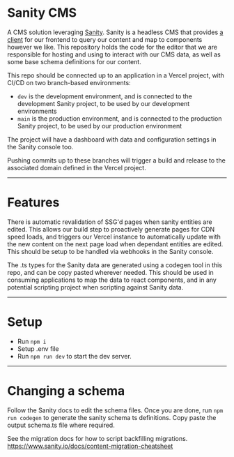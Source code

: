 # Sanity CMS

A CMS solution leveraging [Sanity](https://www.sanity.io/). Sanity is a headless CMS that provides [a client](https://www.sanity.io/docs/js-client) for our frontend to query our content and map to components however we like. This repository holds the code for the editor that we are responsible for hosting and using to interact with our CMS data, as well as some base schema definitions for our content.

This repo should be connected up to an application in a Vercel project, with CI/CD on two branch-based environments:

- `dev` is the development environment, and is connected to the development Sanity project, to be used by our development environments
- `main` is the production environment, and is connected to the production Sanity project, to be used by our production environment

The project will have a dashboard with data and configuration settings in the Sanity console too.

Pushing commits up to these branches will trigger a build and release to the associated domain defined in the Vercel project.

---

# Features

There is automatic revalidation of SSG'd pages when sanity entities are edited. This allows our build step to proactively generate pages for CDN speed loads, and triggers our Vercel instance to automatically update with the new content on the next page load when dependant entities are edited. This should be setup to be handled via webhooks in the Sanity console.

The .ts types for the Sanity data are generated using a codegen tool in this repo, and can be copy pasted wherever needed. This should be used in consuming applications to map the data to react components, and in any potential scripting project when scripting against Sanity data.

---

# Setup

- Run `npm i`
- Setup .env file
- Run `npm run dev` to start the dev server.

---

# Changing a schema

Follow the Sanity docs to edit the schema files. Once you are done, run `npm run codegen` to generate the sanity schema ts definitions. Copy paste the output schema.ts file where required.

See the migration docs for how to script backfilling migrations. https://www.sanity.io/docs/content-migration-cheatsheet